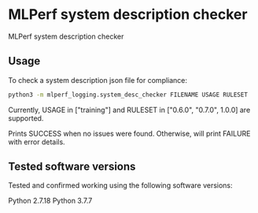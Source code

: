 # MLPerf system description checker

MLPerf system description checker

## Usage

To check a system description json file for compliance:

```sh
python3 -m mlperf_logging.system_desc_checker FILENAME USAGE RULESET
```

Currently, USAGE in ["training"] and RULESET in ["0.6.0", "0.7.0", 1.0.0] are supported.

Prints SUCCESS when no issues were found. Otherwise, will print FAILURE with error details.

## Tested software versions
Tested and confirmed working using the following software versions:

Python 2.7.18
Python 3.7.7
